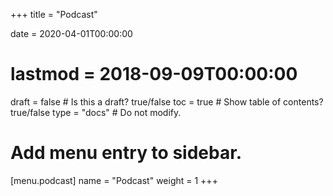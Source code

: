 +++
title = "Podcast"

date = 2020-04-01T00:00:00
# lastmod = 2018-09-09T00:00:00

draft = false  # Is this a draft? true/false
toc = true  # Show table of contents? true/false
type = "docs"  # Do not modify.

# Add menu entry to sidebar.
[menu.podcast]
  name = "Podcast"
  weight = 1
+++

<html>
  <div data-bt-embed="https://player.backtracks.fm/backtracks/backtracks/m/player-example"
    data-bt-theme="light"
    data-bt-show-comments="false"
    data-bt-show-art-cover="true"
    data-bt-preview="false">
  </div>
</html>

<script>
(function(p,l,a,y,s){if(p[a])return
if(p[y])return p[y]();s=l.createElement('script')
l.head.appendChild((s.async=p[a]=true,
s.src='https://player.backtracks.fm/embedder.js',
s))}(window,document,'__btL','__btR'))
</script>
